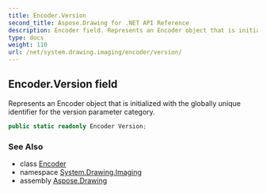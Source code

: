 ```yaml
---
title: Encoder.Version
second_title: Aspose.Drawing for .NET API Reference
description: Encoder field. Represents an Encoder object that is initialized with the globally unique identifier for the version parameter category
type: docs
weight: 110
url: /net/system.drawing.imaging/encoder/version/
---
```

## Encoder.Version field

Represents an Encoder object that is initialized with the globally unique identifier for the version parameter category.

```csharp
public static readonly Encoder Version;
```

### See Also

* class [Encoder](../)
* namespace [System.Drawing.Imaging](../../encoder/)
* assembly [Aspose.Drawing](../../../)


